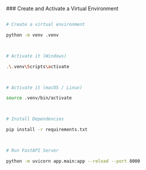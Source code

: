 \### Create and Activate a Virtual Environment



```bash

# Create a virtual environment

python -m venv .venv



# Activate it (Windows)

.\.venv\Scripts\activate



# Activate it (macOS / Linux)

source .venv/bin/activate



# Install Dependencies

pip install -r requirements.txt



# Run FastAPI Server

python -m uvicorn app.main:app --reload --port 8000



